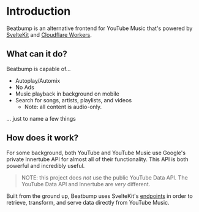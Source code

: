 # Introduction

Beatbump is an alternative frontend for YouTube Music that's powered by [SvelteKit](https://kit.svelte.dev/) and [Cloudflare Workers](https://workers.cloudflare.com/).


## What can it do?

Beatbump is capable of...

- Autoplay/Automix
- No Ads
- Music playback in background on mobile
- Search for songs, artists, playlists, and videos
  - Note: all content is audio-only.

... just to name a few things

## How does it work?

For some background, both YouTube and YouTube Music use Google's private Innertube API for almost all of their functionality. This API is both powerful and incredibly useful.

> NOTE: this project does *not* use the public YouTube Data API. The YouTube Data API and Innertube are *very* different.

Built from the ground up, Beatbump uses SvelteKit's [endpoints](https://kit.svelte.dev/docs#routing-endpoints) in order to retrieve, transform, and serve data directly from YouTube Music.
